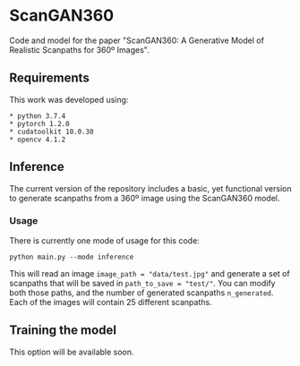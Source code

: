 # ScanGAN360
Code and model for the paper "ScanGAN360: A Generative Model of Realistic Scanpaths for 360º Images".

## Requirements
This work was developed using:
```
* python 3.7.4
* pytorch 1.2.0
* cudatoolkit 10.0.30
* opencv 4.1.2
```

## Inference
The current version of the repository includes a basic, yet functional version to generate scanpaths from a 360º image using the ScanGAN360 model.

### Usage
There is currently one mode of usage for this code:
```
python main.py --mode inference 
```

This will read an image `image_path = "data/test.jpg"` and generate a set of scanpaths that will be saved in `path_to_save = "test/"`. You can modify both those paths, and the number of generated scanpaths `n_generated`. Each of the images will contain 25 different scanpaths.

## Training the model
This option will be available soon.
